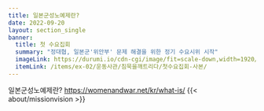 ```yaml
---
title: 일본군성노예제란?
date: 2022-09-20
layout: section_single
banner:
  title: 첫 수요집회
  summary: "정대협, 일본군'위안부' 문제 해결을 위한 정기 수요시위 시작"
  imageLink: https://durumi.io/cdn-cgi/image/fit=scale-down,width=1920/https://wwm-r2.womenandwar.workers.dev/exhibition/ex-02/%ec%9a%b4%eb%8f%99%ec%82%ac%ea%b4%80/%ec%b9%a8%eb%ac%b5%ec%9d%84%ea%b9%a8%ed%8a%b8%eb%a6%ac%eb%8b%a4/%ec%b2%ab%ec%88%98%ec%9a%94%ec%a7%91%ed%9a%8c%20%ec%82%ac%eb%b3%b8.jpg
  itemLink: /items/ex-02/운동사관/침묵을깨트리다/첫수요집회-사본/
---
```

일본군성노예제란?
https://womenandwar.net/kr/what-is/
{{< about/missionvision >}}